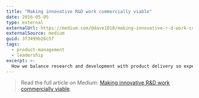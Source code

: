 ```yaml
---
title: "Making innovative R&D work commercially viable"
date: 2016-05-05
type: external
externalUrl: https://medium.com/@dave1010/making-innovative-r-d-work-commercially-viable-3f3499b26c5f
externalSource: medium
guid: 3f3499b26c5f
tags:
  - product-management
  - leadership
excerpt: >-
  How we balance research and development with product delivery so experiments translate into commercially viable software.
---
```


> Read the full article on Medium: [Making innovative R&D work commercially viable](https://medium.com/@dave1010/making-innovative-r-d-work-commercially-viable-3f3499b26c5f).
